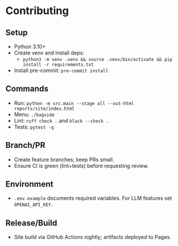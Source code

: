 # Contributing


## Setup
- Python 3.10+
- Create venv and install deps:
  - `python3 -m venv .venv && source .venv/bin/activate && pip install -r requirements.txt`
- Install pre-commit: `pre-commit install`

## Commands
- Run: `python -m src.main --stage all --out-html reports/site/index.html`
- Menu: `./bagside`
- Lint: `ruff check .` and `black --check .`
- Tests: `pytest -q`

## Branch/PR
- Create feature branches; keep PRs small.
- Ensure CI is green (lint+tests) before requesting review.

## Environment
- `.env.example` documents required variables. For LLM features set `OPENAI_API_KEY`.

## Release/Build
- Site build via GitHub Actions nightly; artifacts deployed to Pages.
